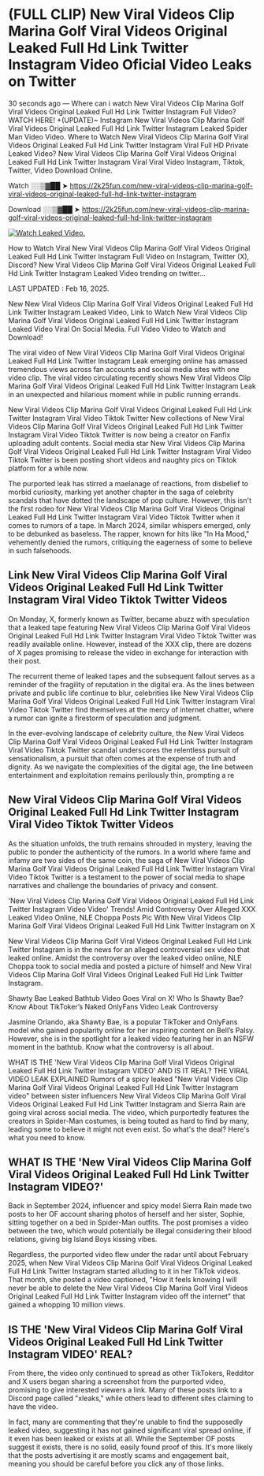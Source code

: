 # (FULL CLIP) New Viral Videos Clip Marina Golf Viral Videos Original Leaked Full Hd Link Twitter Instagram Video Oficial Video Leaks on Twitter

30 seconds ago — Where can i watch New Viral Videos Clip Marina Golf Viral Videos Original Leaked Full Hd Link Twitter Instagram Full Video? WATCH HERE! +(UPDATE)~ Instagram New Viral Videos Clip Marina Golf Viral Videos Original Leaked Full Hd Link Twitter Instagram Leaked Spider Man Video Video. Where to Watch New Viral Videos Clip Marina Golf Viral Videos Original Leaked Full Hd Link Twitter Instagram Viral Full HD Private Leaked Video? New Viral Videos Clip Marina Golf Viral Videos Original Leaked Full Hd Link Twitter Instagram Viral Viral Video Instagram, Tiktok, Twitter, Video Download Online.

Watch ░░▒▓██ ➤ https://2k25fun.com/new-viral-videos-clip-marina-golf-viral-videos-original-leaked-full-hd-link-twitter-instagram

Download ░░▒▓██ ➤ https://2k25fun.com/new-viral-videos-clip-marina-golf-viral-videos-original-leaked-full-hd-link-twitter-instagram

[![Watch Leaked Video.](https://miro.medium.com/v2/resize:fit:828/format:webp/1*cilzJN44JGOrTw9NJCrNHA.gif "Watch Leaked Video")](https://2k25fun.com/new-viral-videos-clip-marina-golf-viral-videos-original-leaked-full-hd-link-twitter-instagram)

How to Watch Viral New Viral Videos Clip Marina Golf Viral Videos Original Leaked Full Hd Link Twitter Instagram Full Video on Instagram, Twitter (X), Discord? New Viral Videos Clip Marina Golf Viral Videos Original Leaked Full Hd Link Twitter Instagram Leaked Video trending on twitter...

LAST UPDATED : Feb 16, 2025.

New New Viral Videos Clip Marina Golf Viral Videos Original Leaked Full Hd Link Twitter Instagram Leaked Video, Link to Watch New Viral Videos Clip Marina Golf Viral Videos Original Leaked Full Hd Link Twitter Instagram Leaked Video Viral On Social Media. Full Video Video to Watch and Download!

The viral video of New Viral Videos Clip Marina Golf Viral Videos Original Leaked Full Hd Link Twitter Instagram Leak emerging online has amassed tremendous views across fan accounts and social media sites with one video clip. The viral video circulating recently shows New Viral Videos Clip Marina Golf Viral Videos Original Leaked Full Hd Link Twitter Instagram Leak in an unexpected and hilarious moment while in public running errands.

New Viral Videos Clip Marina Golf Viral Videos Original Leaked Full Hd Link Twitter Instagram Viral Video Tiktok Twitter New collections of New Viral Videos Clip Marina Golf Viral Videos Original Leaked Full Hd Link Twitter Instagram Viral Video Tiktok Twitter is now being a creator on Fanfix uploading adult contents. Social media star New Viral Videos Clip Marina Golf Viral Videos Original Leaked Full Hd Link Twitter Instagram Viral Video Tiktok Twitter is been posting short videos and naughty pics on Tiktok platform for a while now.

The purported leak has stirred a maelanage of reactions, from disbelief to morbid curiosity, marking yet another chapter in the saga of celebrity scandals that have dotted the landscape of pop culture. However, this isn't the first rodeo for New Viral Videos Clip Marina Golf Viral Videos Original Leaked Full Hd Link Twitter Instagram Viral Video Tiktok Twitter when it comes to rumors of a tape. In March 2024, similar whispers emerged, only to be debunked as baseless. The rapper, known for hits like "In Ha Mood," vehemently denied the rumors, critiquing the eagerness of some to believe in such falsehoods.

## Link New Viral Videos Clip Marina Golf Viral Videos Original Leaked Full Hd Link Twitter Instagram Viral Video Tiktok Twitter Videos

On Monday, X, formerly known as Twitter, became abuzz with speculation that a leaked tape featuring New Viral Videos Clip Marina Golf Viral Videos Original Leaked Full Hd Link Twitter Instagram Viral Video Tiktok Twitter was readily available online. However, instead of the XXX clip, there are dozens of X pages promising to release the video in exchange for interaction with their post.

The recurrent theme of leaked tapes and the subsequent fallout serves as a reminder of the fragility of reputation in the digital era. As the lines between private and public life continue to blur, celebrities like New Viral Videos Clip Marina Golf Viral Videos Original Leaked Full Hd Link Twitter Instagram Viral Video Tiktok Twitter find themselves at the mercy of internet chatter, where a rumor can ignite a firestorm of speculation and judgment.

In the ever-evolving landscape of celebrity culture, the New Viral Videos Clip Marina Golf Viral Videos Original Leaked Full Hd Link Twitter Instagram Viral Video Tiktok Twitter scandal underscores the relentless pursuit of sensationalism, a pursuit that often comes at the expense of truth and dignity. As we navigate the complexities of the digital age, the line between entertainment and exploitation remains perilously thin, prompting a re

##  New Viral Videos Clip Marina Golf Viral Videos Original Leaked Full Hd Link Twitter Instagram Viral Video Tiktok Twitter Videos

As the situation unfolds, the truth remains shrouded in mystery, leaving the public to ponder the authenticity of the rumors. In a world where fame and infamy are two sides of the same coin, the saga of New Viral Videos Clip Marina Golf Viral Videos Original Leaked Full Hd Link Twitter Instagram Viral Video Tiktok Twitter is a testament to the power of social media to shape narratives and challenge the boundaries of privacy and consent.

'New Viral Videos Clip Marina Golf Viral Videos Original Leaked Full Hd Link Twitter Instagram Video Video' Trends! Amid Controversy Over Alleged XXX Leaked Video Online, NLE Choppa Posts Pic With New Viral Videos Clip Marina Golf Viral Videos Original Leaked Full Hd Link Twitter Instagram on X

New Viral Videos Clip Marina Golf Viral Videos Original Leaked Full Hd Link Twitter Instagram is in the news for an alleged controversial sex video that leaked online. Amidst the controversy over the leaked video online, NLE Choppa took to social media and posted a picture of himself and New Viral Videos Clip Marina Golf Viral Videos Original Leaked Full Hd Link Twitter Instagram.

Shawty Bae Leaked Bathtub Video Goes Viral on X! Who Is Shawty Bae? Know About TikToker’s Naked OnlyFans Video Leak Controversy

Jasmine Orlando, aka Shawty Bae, is a popular TikToker and OnlyFans model who gained popularity online for her inspiring content on Bell’s Palsy. However, she is in the spotlight for a leaked video featuring her in an NSFW moment in the bathtub. Know what the controversy is all about.

WHAT IS THE 'New Viral Videos Clip Marina Golf Viral Videos Original Leaked Full Hd Link Twitter Instagram VIDEO' AND IS IT REAL? THE VIRAL VIDEO LEAK EXPLAINED Rumors of a spicy leaked "New Viral Videos Clip Marina Golf Viral Videos Original Leaked Full Hd Link Twitter Instagram video" between sister influencers New Viral Videos Clip Marina Golf Viral Videos Original Leaked Full Hd Link Twitter Instagram and Sierra Rain are going viral across social media. The video, which purportedly features the creators in Spider-Man costumes, is being touted as hard to find by many, leading some to believe it might not even exist. So what's the deal? Here's what you need to know.

## WHAT IS THE 'New Viral Videos Clip Marina Golf Viral Videos Original Leaked Full Hd Link Twitter Instagram VIDEO?'

Back in September 2024, influencer and spicy model Sierra Rain made two posts to her OF account sharing photos of herself and her sister, Sophie, sitting together on a bed in Spider-Man outfits. The post promises a video between the two, which would potentially be illegal considering their blood relations, giving big Island Boys kissing vibes.

Regardless, the purported video flew under the radar until about February 2025, when New Viral Videos Clip Marina Golf Viral Videos Original Leaked Full Hd Link Twitter Instagram started alluding to it in her TikTok videos. That month, she posted a video captioned, "How it feels knowing I will never be able to delete the New Viral Videos Clip Marina Golf Viral Videos Original Leaked Full Hd Link Twitter Instagram video off the internet" that gained a whopping 10 million views.

## IS THE 'New Viral Videos Clip Marina Golf Viral Videos Original Leaked Full Hd Link Twitter Instagram VIDEO' REAL?

From there, the video only continued to spread as other TikTokers, Redditor and X users began sharing a screenshot from the purported video, promising to give interested viewers a link. Many of these posts link to a Discord page called "xleaks," while others lead to different sites claiming to have the video.

In fact, many are commenting that they're unable to find the supposedly leaked video, suggesting it has not gained significant viral spread online, if it even has been leaked or exists at all. While the September OF posts suggest it exists, there is no solid, easily found proof of this. It's more likely that the posts advertising it are mostly scams and engagement bait, meaning you should be careful before you click any of those links.